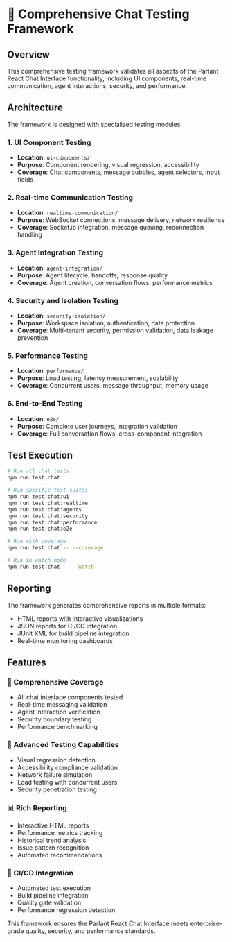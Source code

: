 # 🧪 Comprehensive Chat Testing Framework

## Overview

This comprehensive testing framework validates all aspects of the Parlant React Chat Interface functionality, including UI components, real-time communication, agent interactions, security, and performance.

## Architecture

The framework is designed with specialized testing modules:

### 1. UI Component Testing
- **Location**: `ui-components/`
- **Purpose**: Component rendering, visual regression, accessibility
- **Coverage**: Chat components, message bubbles, agent selectors, input fields

### 2. Real-time Communication Testing
- **Location**: `realtime-communication/`
- **Purpose**: WebSocket connections, message delivery, network resilience
- **Coverage**: Socket.io integration, message queuing, reconnection handling

### 3. Agent Integration Testing
- **Location**: `agent-integration/`
- **Purpose**: Agent lifecycle, handoffs, response quality
- **Coverage**: Agent creation, conversation flows, performance metrics

### 4. Security and Isolation Testing
- **Location**: `security-isolation/`
- **Purpose**: Workspace isolation, authentication, data protection
- **Coverage**: Multi-tenant security, permission validation, data leakage prevention

### 5. Performance Testing
- **Location**: `performance/`
- **Purpose**: Load testing, latency measurement, scalability
- **Coverage**: Concurrent users, message throughput, memory usage

### 6. End-to-End Testing
- **Location**: `e2e/`
- **Purpose**: Complete user journeys, integration validation
- **Coverage**: Full conversation flows, cross-component integration

## Test Execution

```bash
# Run all chat tests
npm run test:chat

# Run specific test suites
npm run test:chat:ui
npm run test:chat:realtime
npm run test:chat:agents
npm run test:chat:security
npm run test:chat:performance
npm run test:chat:e2e

# Run with coverage
npm run test:chat -- --coverage

# Run in watch mode
npm run test:chat -- --watch
```

## Reporting

The framework generates comprehensive reports in multiple formats:
- HTML reports with interactive visualizations
- JSON reports for CI/CD integration
- JUnit XML for build pipeline integration
- Real-time monitoring dashboards

## Features

### 🎯 Comprehensive Coverage
- All chat interface components tested
- Real-time messaging validation
- Agent interaction verification
- Security boundary testing
- Performance benchmarking

### 🚀 Advanced Testing Capabilities
- Visual regression detection
- Accessibility compliance validation
- Network failure simulation
- Load testing with concurrent users
- Security penetration testing

### 📊 Rich Reporting
- Interactive HTML reports
- Performance metrics tracking
- Historical trend analysis
- Issue pattern recognition
- Automated recommendations

### 🔄 CI/CD Integration
- Automated test execution
- Build pipeline integration
- Quality gate validation
- Performance regression detection

This framework ensures the Parlant React Chat Interface meets enterprise-grade quality, security, and performance standards.